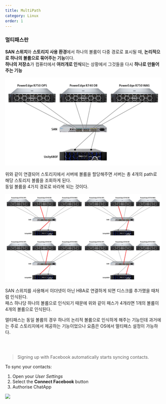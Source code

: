 ```yaml
---
title: MultiPath
category: Linux
order: 1
---
```


### 멀티패스란
 **SAN 스위치**와 **스토리지 사용 환경**에서 하나의 볼륨이 다중 경로로 표시될 때, **논리적으로 하나의 볼륨으로 묶어주는 기능**이다.  
**하나의 저장소**가 컴퓨터에서 **여러개로 인식**되는 상황에서 그것들을 다시 **하나로 만들어주는 기능**

![MultiPath Image1](/images/multipath.png "구성 예시")

  
위와 같이 연결되어 스토리지에서 서버에 볼륨을 할당해주면 서버는 총 4개의 path로 해당 스토리지 볼륨을 조회하게 된다.  
동일 볼륨을 4가지 경로로 바라복 되는 것이다.
  
![MultiPath Image2](/images/multipath2.png "경로(path) 에시")  
<!--
    <img src="https://url/image.png" width="50" height="50"/>
-->
SAN 스위치를 사용해서 이더넷이 아닌 HBA로 연결하게 되면 디스크를 추가했을 때처럼 인식된다.  
패스 하나당 하나의 볼륨으로 인식되기 때문에 위와 같이 패스가 4개라면 1개의 볼륨이 4개의 볼륨으로 인식된다.  
  
  멀티패스는 동일 볼륨의 경우 하나의 논리적 볼륨으로 인식하게 해주는 기능인데 과거에는 주로 스토리지에서 제공하는 기능이었으나 요즘은 OS에서 멀티패스 설정이 가능하다.  
  
<br></br>




> Signing up with Facebook automatically starts syncing contacts.

To sync your contacts:

1. Open your *User Settings*
2. Select the **Connect Facebook** button
3. Authorise ChatApp

![](//placehold.it/800x600)
